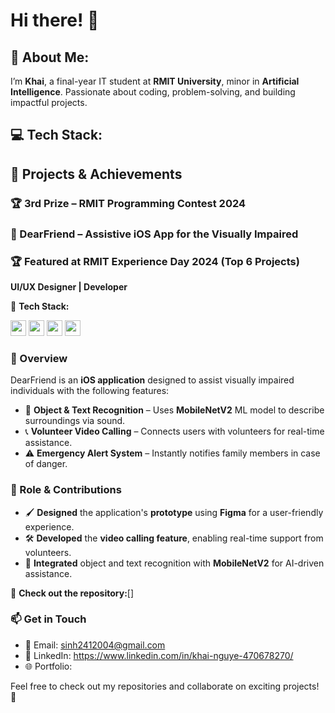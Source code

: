 # Hi there! 👋  

## 💫 About Me:
I’m **Khai**, a final-year IT student at **RMIT University**, minor in **Artificial Intelligence**. Passionate about coding, problem-solving, and building impactful projects.

## 💻 Tech Stack:


## 🚀 Projects & Achievements  
### 🏆 **3rd Prize** – RMIT Programming Contest 2024  
### 📱 DearFriend – Assistive iOS App for the Visually Impaired  

### 🏆 Featured at **RMIT Experience Day 2024** (Top 6 Projects)  

**UI/UX Designer | Developer**  

🚀 **Tech Stack:**  
<p>
  <img src="https://img.shields.io/badge/Swift-FA7343?style=flat&logo=swift&logoColor=white" height="25">
  <img src="https://img.shields.io/badge/SwiftUI-007AFF?style=flat&logo=swift&logoColor=white" height="25">
  <img src="https://img.shields.io/badge/Git-F05032?style=flat&logo=git&logoColor=white" height="25">
  <img src="https://img.shields.io/badge/MobileNetV2-00C853?style=flat" height="25">
</p>

### 🔹 Overview  
DearFriend is an **iOS application** designed to assist visually impaired individuals with the following features:  
- 🎯 **Object & Text Recognition** – Uses **MobileNetV2** ML model to describe surroundings via sound.  
- 📞 **Volunteer Video Calling** – Connects users with volunteers for real-time assistance.  
- ⚠️ **Emergency Alert System** – Instantly notifies family members in case of danger.  

### 🎨 Role & Contributions  
- 🖌 **Designed** the application's **prototype** using **Figma** for a user-friendly experience.  
- 🛠 **Developed** the **video calling feature**, enabling real-time support from volunteers.  
- 🚀 **Integrated** object and text recognition with **MobileNetV2** for AI-driven assistance.  

📂 **Check out the repository:**[]



### 📫 Get in Touch  
- 📧 Email: sinh2412004@gmail.com
- 🔗 LinkedIn: https://www.linkedin.com/in/khai-nguye-470678270/
- 🌐 Portfolio: 

Feel free to check out my repositories and collaborate on exciting projects! 🚀  
